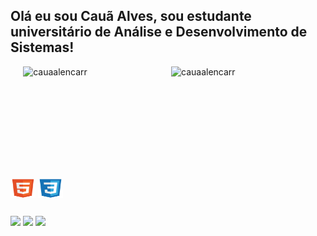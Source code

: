 ## Olá eu sou Cauã Alves, sou estudante universitário de Análise e Desenvolvimento de Sistemas!


<div style="display: flex; align-items: center; justify-content: center; gap: 10px;">
  <img src="https://github-readme-stats.vercel.app/api?username=cauaalencarr&show_icons=true&theme=transparent" alt="cauaalencarr" style="width: 45%; height: 180px;"/> 
  <img src="https://github-readme-stats.vercel.app/api/top-langs/?username=cauaalencarr&layout=compact&theme=transparent" alt="cauaalencarr" style="width: 45%; height: 180px;"/>
</div>

<div>
  <img align="center" alt="Rafa-HTML" height="30" width="40" src="https://raw.githubusercontent.com/devicons/devicon/master/icons/html5/html5-original.svg">
  <img align="center" alt="Rafa-CSS" height="30" width="40" src="https://raw.githubusercontent.com/devicons/devicon/master/icons/css3/css3-original.svg">
</div>

##

<div>
  <a href="https://instagram.com/cauaalencarr_" target="_blank"><img src="https://img.shields.io/badge/-Instagram-%23E4405F?style=for-the-badge&logo=instagram&logoColor=white" target="_blank"></a>
  <a href="https://www.linkedin.com/in/cauaalencar/" target="_blank"><img src="https://img.shields.io/badge/-LinkedIn-%230077B5?style=for-the-badge&logo=linkedin&logoColor=white" target="_blank"></a> 
  <a href = "mailto:cauaalvesofc@gmail.com"><img src="https://img.shields.io/badge/-Gmail-%23333?style=for-the-badge&logo=gmail&logoColor=white" target="_blank"></a>
  
  
</div>
